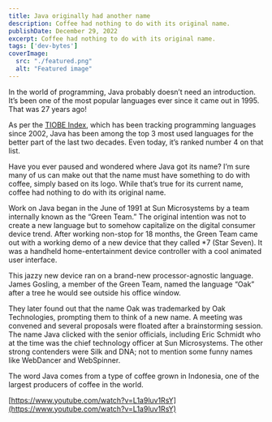 ```yaml
---
title: Java originally had another name
description: Coffee had nothing to do with its original name.
publishDate: December 29, 2022
excerpt: Coffee had nothing to do with its original name.
tags: ['dev-bytes']
coverImage:
  src: "./featured.png"
  alt: "Featured image"
---
```


In the world of programming, Java probably doesn’t need an introduction. It’s been one of the most popular languages ever since it came out in 1995. That was 27 years ago!

As per the [TIOBE Index](https://www.tiobe.com/tiobe-index/), which has been tracking programming languages since 2002, Java has been among the top 3 most used languages for the better part of the last two decades. Even today, it’s ranked number 4 on that list.

Have you ever paused and wondered where Java got its name? I’m sure many of us can make out that the name must have something to do with coffee, simply based on its logo. While that’s true for its current name, coffee had nothing to do with its original name.

Work on Java began in the June of 1991 at Sun Microsystems by a team internally known as the “Green Team.” The original intention was not to create a new language but to somehow capitalize on the digital consumer device trend. After working non-stop for 18 months, the Green Team came out with a working demo of a new device that they called *7 (Star Seven). It was a handheld home-entertainment device controller with a cool animated user interface.

This jazzy new device ran on a brand-new processor-agnostic language. James Gosling, a member of the Green Team, named the language “Oak” after a tree he would see outside his office window.

They later found out that the name Oak was trademarked by Oak Technologies, prompting them to think of a new name. A meeting was convened and several proposals were floated after a brainstorming session. The name Java clicked with the senior officials, including Eric Schmidt who at the time was the chief technology officer at Sun Microsystems. The other strong contenders were Silk and DNA; not to mention some funny names like WebDancer and WebSpinner.

The word Java comes from a type of coffee grown in Indonesia, one of the largest producers of coffee in the world.

[https://www.youtube.com/watch?v=L1a9luv1RsY](https://www.youtube.com/watch?v=L1a9luv1RsY)
